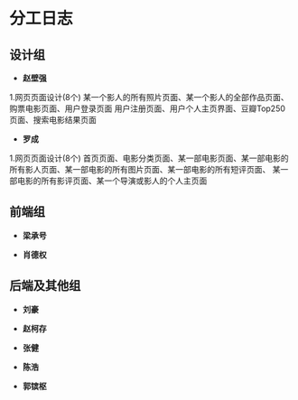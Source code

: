 分工日志
===

设计组
---

- **赵壁强**

1.网页页面设计(8个)
某一个影人的所有照片页面、某一个影人的全部作品页面、购票电影页面、用户登录页面
用户注册页面、用户个人主页界面、豆瓣Top250 页面、搜索电影结果页面

- **罗成**

1.网页页面设计(8个)
首页页面、电影分类页面、某一部电影页面、某一部电影的所有影人页面、某一部电影的所有图片页面、某一部电影的所有短评页面、
某一部电影的所有影评页面、某一个导演或影人的个人主页面



前端组
---

- **梁承号**

- **肖德权**


后端及其他组
---

- **刘豪**

- **赵柯存**

- **张健**

- **陈浩**

- **郭镔枢**


